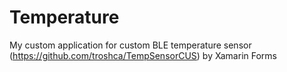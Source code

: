 # Temperature
My custom application for custom BLE temperature sensor (https://github.com/troshca/TempSensorCUS) by Xamarin Forms

